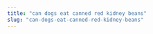 ```yaml
---
title: "can dogs eat canned red kidney beans"
slug: "can-dogs-eat-canned-red-kidney-beans"
---
```


